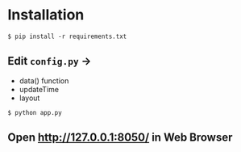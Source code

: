 # Installation

```
$ pip install -r requirements.txt
```

## Edit `config.py` ->
* data() function 
* updateTime
* layout

```
$ python app.py
```

## Open http://127.0.0.1:8050/ in Web Browser  
